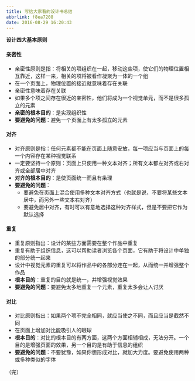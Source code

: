 ```yaml
---
title: 写给大家看的设计书总结
abbrlink: f8ea7208
date: 2016-08-29 16:20:43
---
```


**设计四大基本原则**

<!--more-->

#### **亲密性**

- 亲密性原则是指：将相关的项组织在一起，移动这些项，使它们的物理位置相互靠近，这样一来，相关的项将被看作凝聚为一体的一个组
- 在一个页面上，物理位置的接近就意味着存在关联
- 亲密性意味着存在关联
- 如果多个项之间存在很近的亲密性，他们将成为一个视觉单元，而不是很多孤立的元素
- **亲密的根本目的**：是实现组织性
- **要避免的问题**：避免一个页面上有太多孤立的元素

#### **对齐**

- 对齐原则是指：任何元素都不能在页面上随意安放，每一项应当与页面上的每一个内容存在某种视觉联系
- 一定要坚持一个原则：页面上只使用一种文本对齐；所有文本都左对齐或右对齐或全部居中对齐
- **对齐的根本目的**：是使页面统一而且有条理
- **要避免的问题**：
  - 要避免在页面上混合使用多种文本对齐方式（也就是说，不要将某些文本居中，而另外一些文本右对齐）
  - 要避免居中对齐，有时可以有意地选择这种对齐样式，但是不要把它作为默认选择

#### **重复**

- 重复原则指出：设计的某些方面需要在整个作品中重复
- 重复有助于组织信息，这可以帮助读者浏览各个页面，它有助于将设计中单独的部分统一起来
- 设计中视觉元素的重复可以将作品中的各部分连在一起，从而统一并增强整个作品
- **根本目的**：重复的目的就是统一，并增强视觉效果
- **要避免的问题**：要避免太多地重复一个元素，重复太多会让人讨厌

#### **对比**

- 对比原则指出：如果两个项不完全相同，就应当使之不同，而且应当是截然不同
- 在页面上增加对比能吸引人的眼球
- **根本目的**：对比的根本目的有两方面，这两个方面相辅相成，无法分开。一个目的是增强页面的效果，另一个目的是有助于信息的组织
- **要避免的问题**：不要犹豫，如果你想形成对比，就加大力度。要避免使用两种或多种类似的字体

（完）
